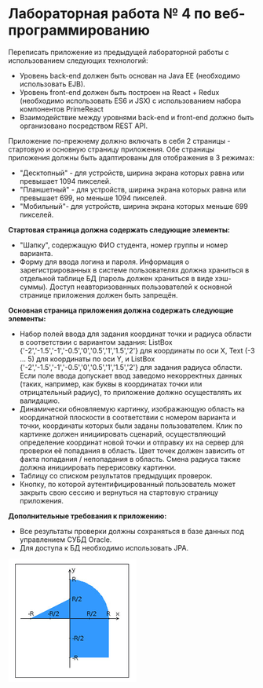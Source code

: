 # Лабораторная работа № 4 по веб-программированию

Переписать приложение из предыдущей лабораторной работы с использованием следующих технологий:

* Уровень back-end должен быть основан на Java EE (необходимо использовать EJB).
* Уровень front-end должен быть построен на React + Redux (необходимо использовать ES6 и JSX) с использованием набора компонентов PrimeReact
* Взаимодействие между уровнями back-end и front-end должно быть организовано посредством REST API.

Приложение по-прежнему должно включать в себя 2 страницы - стартовую и основную страницу приложения. Обе страницы приложения должны быть адаптированы для отображения в 3 режимах:

* "Десктопный" - для устройств, ширина экрана которых равна или превышает 1094 пикселей.
* "Планшетный" - для устройств, ширина экрана которых равна или превышает 699, но меньше 1094 пикселей.
* "Мобильный"- для устройств, ширина экрана которых меньше 699 пикселей.

**Стартовая страница должна содержать следующие элементы:**

* "Шапку", содержащую ФИО студента, номер группы и номер варианта.
* Форму для ввода логина и пароля. Информация о зарегистрированных в системе пользователях должна храниться в отдельной таблице БД (пароль должен храниться в виде хэш-суммы). Доступ неавторизованных пользователей к основной странице приложения должен быть запрещён.

**Основная страница приложения должна содержать следующие элементы:**

* Набор полей ввода для задания координат точки и радиуса области в соответствии с вариантом задания: ListBox {'-2','-1.5','-1','-0.5','0','0.5','1','1.5','2'} для координаты по оси X, Text (-3 ... 5) для координаты по оси Y, и ListBox {'-2','-1.5','-1','-0.5','0','0.5','1','1.5','2'} для задания радиуса области. Если поле ввода допускает ввод заведомо некорректных данных (таких, например, как буквы в координатах точки или отрицательный радиус), то приложение должно осуществлять их валидацию.
* Динамически обновляемую картинку, изображающую область на координатной плоскости в соответствии с номером варианта и точки, координаты которых были заданы пользователем. Клик по картинке должен инициировать сценарий, осуществляющий определение координат новой точки и отправку их на сервер для проверки её попадания в область. Цвет точек должен зависить от факта попадания / непопадания в область. Смена радиуса также должна инициировать перерисовку картинки.
* Таблицу со списком результатов предыдущих проверок.
* Кнопку, по которой аутентифицированный пользователь может закрыть свою сессию и вернуться на стартовую страницу приложения.

**Дополнительные требования к приложению:**

* Все результаты проверки должны сохраняться в базе данных под управлением СУБД Oracle.
* Для доступа к БД необходимо использовать JPA.

![Вариант 6233:](task.jpg)
